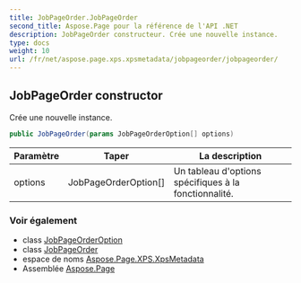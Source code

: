 ```yaml
---
title: JobPageOrder.JobPageOrder
second_title: Aspose.Page pour la référence de l'API .NET
description: JobPageOrder constructeur. Crée une nouvelle instance.
type: docs
weight: 10
url: /fr/net/aspose.page.xps.xpsmetadata/jobpageorder/jobpageorder/
---
```

## JobPageOrder constructor

Crée une nouvelle instance.

```csharp
public JobPageOrder(params JobPageOrderOption[] options)
```

| Paramètre | Taper | La description |
| --- | --- | --- |
| options | JobPageOrderOption[] | Un tableau d'options spécifiques à la fonctionnalité. |

### Voir également

* class [JobPageOrderOption](../../jobpageorder.jobpageorderoption/)
* class [JobPageOrder](../)
* espace de noms [Aspose.Page.XPS.XpsMetadata](../../jobpageorder/)
* Assemblée [Aspose.Page](../../../)


